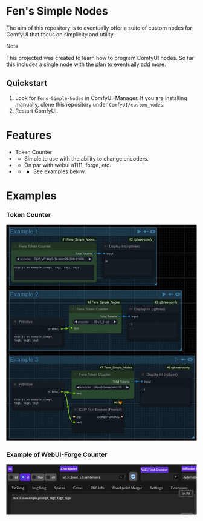 # Fen's Simple Nodes

The aim of this repository is to eventually offer a suite of custom nodes for ComfyUI that focus on simplicity and utility.

> [!NOTE]
> This projected was created to learn how to program ComfyUI nodes. So far this includes a single node with the plan to eventually add more.

## Quickstart

1. Look for `Fens-Simple-Nodes` in ComfyUI-Manager. If you are installing manually, clone this repository under `ComfyUI/custom_nodes`. 
1. Restart ComfyUI.

# Features
- Token Counter
- - Simple to use with the ability to change encoders.
- - On par with webui a1111, forge, etc.
- - - See examples below. 

# Examples

### Token Counter

![TokenCount](https://raw.githubusercontent.com/Taithrah/ComfyUI_Fens_Simple_Nodes/refs/heads/main/examples/TokenCount.webp)

### Example of WebUI-Forge Counter
![ForgeCount](https://raw.githubusercontent.com/Taithrah/ComfyUI_Fens_Simple_Nodes/refs/heads/main/examples/ForgeCount.webp)
